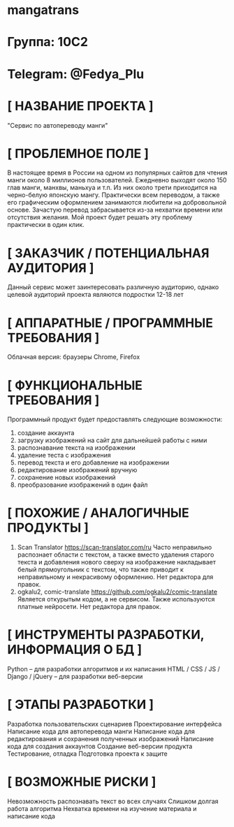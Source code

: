# mangatrans
# Группа: 10С2
# Telegram: @Fedya_Plu
# [ НАЗВАНИЕ ПРОЕКТА ]
"Сервис по автопереводу манги"
# [ ПРОБЛЕМНОЕ ПОЛЕ ]
В настоящее время в России на одном из популярных сайтов для чтения манги около 8 миллионов пользователей. Ежедневно выходят около 150 глав манги, манхвы, маньхуа и т.п. Из них около трети приходится на черно-белую японскую мангу. Практически всем переводом, а также его графическим оформлением занимаются любители на добровольной основе. Зачастую перевод забрасывается из-за нехватки времени или отсутствия желания. Мой проект будет решать эту проблему практически в один клик.
# [ ЗАКАЗЧИК / ПОТЕНЦИАЛЬНАЯ АУДИТОРИЯ ]
Данный сервис может заинтересовать различную аудиторию, однако целевой аудиторий проекта являются подростки 12-18 лет 
# [ АППАРАТНЫЕ / ПРОГРАММНЫЕ ТРЕБОВАНИЯ ]
Облачная версия: браузеры Chrome, Firefox
# [ ФУНКЦИОНАЛЬНЫЕ ТРЕБОВАНИЯ ]
Программный продукт будет предоставлять следующие возможности:
1) создание аккаунта
2) загрузку изображений на сайт для дальнейшей работы с ними
3) распознавание текста на изображении
4) удаление теста с изображения
5) перевод текста и его добавление на изображении
6) редактирование изображений вручную
7) сохранение новых изображений
8) преобразование изображений в один файл
# [ ПОХОЖИЕ / АНАЛОГИЧНЫЕ ПРОДУКТЫ ]
1) Scan Translator https://scan-translator.com/ru
Часто неправильно распознает области с текстом, а также вместо удаления старого текста и добавления нового сверху на изображение накладывает белый прямоугольник с текстом, что также приводит к неправильному и некрасивому оформлению. Нет редактора для правок.
2) ogkalu2, comic-translate https://github.com/ogkalu2/comic-translate
Является откурытым кодом, а не сервисом. Также используются платные нейросети. Нет редактора для правок.
# [ ИНСТРУМЕНТЫ РАЗРАБОТКИ, ИНФОРМАЦИЯ О БД ]
Python – для разработки алгоритмов и их написания
HTML / CSS / JS / Django / jQuery – для разработки веб-версии
# [ ЭТАПЫ РАЗРАБОТКИ ]
Разработка пользовательских сценариев
Проектирование интерфейса
Написание кода для автоперевода манги
Написание кода для редактирования и сохранения полученных изображений
Написание кода для создания аккаунтов
Создание веб-версии продукта
Тестирование, отладка
Подготовка проекта к защите
# [ ВОЗМОЖНЫЕ РИСКИ ]
Невозможность распознавать текст во всех случаях
Слишком долгая работа алгоритма
Нехватка времени на изучение материала и написание кода
